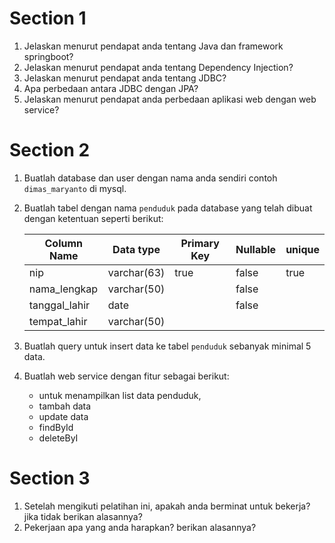 # Section 1

1. Jelaskan menurut pendapat anda tentang Java dan framework springboot?
2. Jelaskan menurut pendapat anda tentang Dependency Injection?
3. Jelaskan menurut pendapat anda tentang JDBC?
4. Apa perbedaan antara JDBC dengan JPA?
5. Jelaskan menurut pendapat anda perbedaan aplikasi web dengan web service?

# Section 2

1. Buatlah database dan user dengan nama anda sendiri contoh `dimas_maryanto` di mysql.
2. Buatlah tabel dengan nama `penduduk` pada database yang telah dibuat dengan ketentuan seperti berikut:
    
    | Column Name   | Data type     | Primary Key | Nullable | unique |
    |---------------|---------------|-------------|----------|--------|
    | nip           | varchar(63)   | true        | false    | true   |
    | nama_lengkap  | varchar(50)   |             | false    |        |
    | tanggal_lahir | date          |             | false    |        |
    | tempat_lahir  | varchar(50)   |             |          |        |
    
3. Buatlah query untuk insert data ke tabel `penduduk` sebanyak minimal 5 data.
4. Buatlah web service dengan fitur sebagai berikut:
    - untuk menampilkan list data penduduk, 
    - tambah data
    - update data
    - findById
    - deleteByI

# Section 3

1. Setelah mengikuti pelatihan ini, apakah anda berminat untuk bekerja? jika tidak berikan alasannya?
2. Pekerjaan apa yang anda harapkan? berikan alasannya?
